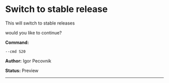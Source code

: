 # Switch to stable release
This will switch to stable releases

would you like to continue?

**Command:** 
~~~
--cmd S20
~~~

**Author:** Igor Pecovnik

**Status:** Preview



***

